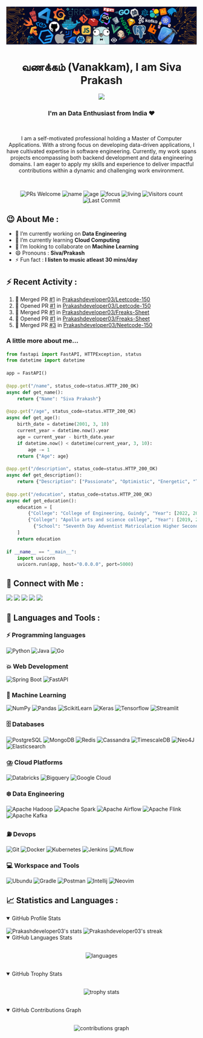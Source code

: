 ![header](assets/header.png)

<h1 align="center"> வணக்கம் (Vanakkam), I am Siva Prakash </h1>
<p align="center">
 <img src="https://readme-typing-svg.demolab.com?lines=Machine%20Learning;Data%20Engineering;Backend%20Development;Always%20learning&width=450&height=75&font=Ubuntu+Mono&weight=1000&pause=75&color=3ce3ce&center=true&size=19">
</p>
<h3 align="center">I'm an Data Enthusiast from India ❤️</h3><br>
<p align="center">I am a self-motivated professional holding a Master of Computer Applications. With a strong focus on developing data-driven applications, I have cultivated expertise in software engineering. Currently, my work spans projects encompassing both backend development and data engineering domains. I am eager to apply my skills and experience to deliver impactful contributions within a dynamic and challenging work environment.</p><br>

<p align="center">
  <img src="https://img.shields.io/badge/PRs-Welcome-white?style=flat&amp;logo=github&amp;color=3ce3cf" alt="PRs Welcome">
  <img src="https://img.shields.io/badge/Name-Siva_Prakash-white?color=3ce3ce" alt="name">
  <img src="https://img.shields.io/badge/Age-23-3ce3ce" alt="age">
  <img src="https://img.shields.io/badge/Focus-Big_Data-3ce3ce" alt="focus">
  <img src="https://img.shields.io/badge/Living-Chennai-3ce3ce" alt="living">
  <img src="https://komarev.com/ghpvc/?username=Prakashdeveloper03&amp;labelColor=black&amp;label=Profile+Views&amp;color=3ce3ce" alt="Visitors count">
  <img src="https://img.shields.io/github/last-commit/Prakashdeveloper03/Prakashdeveloper03?logo=markdown&amp;label=Last+Update&amp;color=3ce3ce&amp" alt="Last Commit">
</p>

<h2>😉 About Me : </h2>

- 🔭 I’m currently working on **Data Engineering**
- 🌱 I’m currently learning **Cloud Computing**
- 👯 I’m looking to collaborate on **Machine Learning**
- 😄 Pronouns : **Siva/Prakash**
- ⚡ Fun fact : **I listen to music atleast 30 mins/day**

## ⚡ Recent Activity :

<!--START_SECTION:activity-->

1. 🎉 Merged PR [#1](https://github.com/Prakashdeveloper03/Leetcode-150/pull/1) in [Prakashdeveloper03/Leetcode-150](https://github.com/Prakashdeveloper03/Leetcode-150)
2. 💪 Opened PR [#1](https://github.com/Prakashdeveloper03/Leetcode-150/pull/1) in [Prakashdeveloper03/Leetcode-150](https://github.com/Prakashdeveloper03/Leetcode-150)
3. 🎉 Merged PR [#1](https://github.com/Prakashdeveloper03/Freaks-Sheet/pull/1) in [Prakashdeveloper03/Freaks-Sheet](https://github.com/Prakashdeveloper03/Freaks-Sheet)
4. 💪 Opened PR [#1](https://github.com/Prakashdeveloper03/Freaks-Sheet/pull/1) in [Prakashdeveloper03/Freaks-Sheet](https://github.com/Prakashdeveloper03/Freaks-Sheet)
5. 🎉 Merged PR [#3](https://github.com/Prakashdeveloper03/Neetcode-150/pull/3) in [Prakashdeveloper03/Neetcode-150](https://github.com/Prakashdeveloper03/Neetcode-150)
<!--END_SECTION:activity-->

<h3>A little more about me...</h3>

```py
from fastapi import FastAPI, HTTPException, status
from datetime import datetime

app = FastAPI()

@app.get("/name", status_code=status.HTTP_200_OK)
async def get_name():
    return {"Name": "Siva Prakash"}

@app.get("/age", status_code=status.HTTP_200_OK)
async def get_age():
    birth_date = datetime(2001, 3, 10)
    current_year = datetime.now().year
    age = current_year - birth_date.year
    if datetime.now() < datetime(current_year, 3, 10):
        age -= 1
    return {"Age": age}

@app.get("/description", status_code=status.HTTP_200_OK)
async def get_description():
    return {"Description": ["Passionate", "Optimistic", "Energetic", "Team Player"]}

@app.get("/education", status_code=status.HTTP_200_OK)
async def get_education():
    education = [
        {"College": "College of Engineering, Guindy", "Year": [2022, 2023, 2024]},
        {"College": "Apollo arts and science college", "Year": [2019, 2020, 2021, 2022]},
          {"School": "Seventh Day Adventist Matriculation Higher Secondary School", "Year": [2017, 2018, 2019]}
    ]
    return education

if __name__ == "__main__":
    import uvicorn
    uvicorn.run(app, host="0.0.0.0", port=5000)
```

<h2 align="left">📱 Connect with Me :</h2>
<p>
  <a href="https://www.linkedin.com/in/prakashdeveloper"><img src="https://img.shields.io/badge/Linkedin-0e76a8?logo=linkedin&logoColor=white"/></a>
  <a href="https://www.hackerrank.com/prakashdeveloper"><img src="https://img.shields.io/badge/Hackerrank-25A162?logo=hackerrank&logoColor=white"/></a>
  <a href="https://leetcode.com/Prakashdeveloper/"><img src="https://img.shields.io/badge/LeetCode-FFA116?logo=LeetCode&logoColor=white"/></a>
  <a href="https://auth.geeksforgeeks.org/user/prakashdeveloper03/practice"><img src="https://img.shields.io/badge/GeeksforGeeks-298D46?logo=geeksforgeeks&logoColor=white"/></a>
  <a href="https://prakashdeveloper03.github.io/"><img src="https://img.shields.io/badge/Website-202020?logo=About.me&logoColor=white"/></a>
</p>

<h2 align="left">🚀 Languages and Tools :</h2>

### ⚡ Programming languages

<p>
    <img alt="Python" src="https://img.shields.io/badge/Python-3776AB?logo=python&logoColor=white">
    <img alt="Java" src="https://custom-icon-badges.demolab.com/badge/Java-E34F26?logo=java&logoColor=white">
    <img alt="Go" src="https://img.shields.io/badge/Go-00ADD8?logo=Go&logoColor=white">
</p>

### 💥 Web Development

<p>
    <img alt="Spring Boot" src="https://img.shields.io/badge/Spring%20Boot-6DB33F?logo=Spring-Boot&logoColor=white">
    <img alt="FastAPI" src="https://img.shields.io/badge/FastAPI-109989?logo=fastapi&logoColor=white">
</p>

### 🧩 Machine Learning

<p>
    <img alt="NumPy" src="https://img.shields.io/badge/Numpy-777BB4?logo=numpy&logoColor=white">
    <img alt="Pandas" src="https://img.shields.io/badge/Pandas-2C2D72?logo=pandas&logoColor=white">
    <img alt="ScikitLearn" src="https://img.shields.io/badge/ScikitLearn-0078D7?logo=scikit-learn&logoColor=white">
    <img alt="Keras" src="https://img.shields.io/badge/Keras-D00000?logo=keras&logoColor=white">
    <img alt="Tensorflow" src="https://img.shields.io/badge/TensorFlow-FF6F00?logo=tensorflow&logoColor=white">
    <img alt="Streamlit" src="https://img.shields.io/badge/Streamlit-FF4B4B?logo=streamlit&logoColor=white">
</p>

### 🗄️ Databases

<p>
    <img alt="PostgreSQL" src ="https://img.shields.io/badge/PostgreSQL-316192?logo=postgresql&logoColor=white">
    <img alt="MongoDB" src ="https://img.shields.io/badge/MongoDB-47A248?logo=mongodb&logoColor=white">
    <img alt="Redis" src="https://img.shields.io/badge/Redis-FF4438?logo=Redis&logoColor=white">
    <img alt="Cassandra" src="https://img.shields.io/badge/Cassandra-1287B1?logo=Apache-Cassandra&logoColor=white">
    <img alt="TimescaleDB" src="https://img.shields.io/badge/TimescaleDB-EE4C2C?logo=Timescale&logoColor=white">
    <img alt="Neo4J" src="https://img.shields.io/badge/Neo4j-4581C3?logo=Neo4j&logoColor=white">
    <img alt="Elasticsearch" src="https://img.shields.io/badge/Elasticsearch-005571?logo=Elasticsearch&logoColor=white">
</p>

### ⛈️ Cloud Platforms

<p>
    <img alt="Databricks" src="https://img.shields.io/badge/Databricks-FF3621?logo=Databricks&logoColor=white">
    <img alt="Bigquery" src="https://img.shields.io/badge/BigQuery-669DF6?logo=Google-BigQuery&logoColor=white">
    <img alt="Google Cloud" src="https://img.shields.io/badge/Google%20Cloud%20Platform-4285F4?logo=Google-Cloud&logoColor=white">
</p>

### ❄️ Data Engineering

<p>
    <img alt="Apache Hadoop" src="https://img.shields.io/badge/Apache%20Hadoop-225593?logo=Apache-Hadoop&logoColor=white">
    <img alt="Apache Spark" src="https://img.shields.io/badge/Apache%20Spark-E25A1C?logo=Apache-Spark&logoColor=white">
    <img alt="Apache Airflow" src="https://img.shields.io/badge/Apache%20Airflow-017CEE?logo=Apache-Airflow&logoColor=white">
    <img alt="Apache Flink" src="https://img.shields.io/badge/Apache%20Flink-E6526F?logo=Apache-Flink&logoColor=white">
    <img alt="Apache Kafka" src="https://img.shields.io/badge/Apache%20Kafka-231F20?logo=Apache-Kafka&logoColor=white">
</p>

### ⛽ Devops

<p>
    <img alt="Git" src="https://img.shields.io/badge/Git-F05033?logo=git&logoColor=white">
    <img alt="Docker" src="https://img.shields.io/badge/Docker-2CA5E0?logo=docker&logoColor=white">
    <img alt="Kubernetes" src="https://img.shields.io/badge/Kubernetes-326CE5?logo=Kubernetes&logoColor=white">
    <img alt="Jenkins" src="https://img.shields.io/badge/Jenkins-D24939?logo=Jenkins&logoColor=white">
    <img alt="MLflow" src="https://img.shields.io/badge/MLflow-0194E2?logo=MLflow&logoColor=white">
</p>

### 💻 Workspace and Tools

<p>
    <img alt="Ubundu" src="https://img.shields.io/badge/Ubuntu-E95420?logo=ubuntu&logoColor=white">
    <img alt="Gradle" src="https://img.shields.io/badge/Gradle-575757?logo=Gradle&logoColor=white">
    <img alt="Postman" src="https://img.shields.io/badge/Postman-FF6C37?logo=Postman&logoColor=white">
    <img alt="Intellij" src="https://img.shields.io/badge/IntelliJ_IDEA-575757?logo=IntelliJ-IDEA&logoColor=white">
    <img alt="Neovim" src="https://img.shields.io/badge/Neovim-57A143?logo=Neovim&logoColor=white">
</p>

<h2>📈 Statistics and Languages :</h2>
<details open>
  <summary>GitHub Profile Stats</summary>
  <br/>
    <img width="46%" alt="Prakashdeveloper03's stats" src="https://github-readme-stats.vercel.app/api?username=Prakashdeveloper03&theme=radical&show_icons=true&hide_border=true" />
    <img width="49%" alt="Prakashdeveloper03's streak" src="https://streak-stats.demolab.com/?user=Prakashdeveloper03&theme=radical&hide_border=true&date_format=j%20M%5B%20Y%5D"/>
  <br/>
</details>

<details open>
  <summary>GitHub Languages Stats</summary>
  <br/>
  <p align="center">
    <img alt="languages" src="https://github-readme-stats.vercel.app/api/top-langs/?username=Prakashdeveloper03&hide=jupyter%20notebook,elixir,sql,ruby,css,c%23,html,xml,sass,ejs,r,scss,c,c%2b%2b,scala,vue,tex,javascript,typescript,markdown&langs_count=4&layout=compact&theme=radical&show_icons=true&hide_border=true"/>
  </p>
  <br/>
</details>

<details open>
  <summary>GitHub Trophy Stats</summary>
  <br/>
  <p align="center">
    <img width="98%" alt="trophy stats" src="https://github-profile-trophy.vercel.app/?username=Prakashdeveloper03&theme=radical&no-frame=true&title=Issues,Stars,Commit,Experience,Repositories,PullRequest,MultiLanguage,Followers" />
  </p>
  <br/>
</details>

<details open>
  <summary>GitHub Contributions Graph</summary>
  <br/>
  <p align="center">
    <img width="98%" alt="contributions graph" src="https://github-readme-activity-graph.vercel.app/graph?username=Prakashdeveloper03&area=true&layout=compact&theme=redical&hide_border=true&radius=10" />
  </p>
</details>
